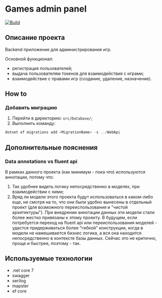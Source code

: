 # Games admin panel

<!-- Актуализировать после импорта -->

[![Build](https://github.com/mBereberdin/games-admin-panel-api/actions/workflows/Build.yml/badge.svg)](https://github.com/mBereberdin/games-admin-panel-api/actions/workflows/Build.yml)

## Описание проекта

Backend приложение для администрирования игр.

Основной функционал:

- регистрация пользователей;
- выдача пользователям токенов для взаимодействия с играми;
- взаимодействие с правами игр (создание, удаление, назначение).

## How to

### Добавить миграцию

1. Перейти в директорию: `src/Database/`;
2. Выполнить команду:

```powershell
dotnet ef migrations add <MigrationName> -s ../WebApi
```

## Дополнительные пояснения

### Data annotations vs fluent api

В рамках данного проекта (как минимум - пока что) используются аннотации, потому что:

1. Так удобнее видеть логику непосредственно в моделях, при взаимодействии с ними;
2. Вряд ли модели этого проекта будут использоваться в каком-либо еще, не смотря на то, что они были удобно вынесены в отдельный проект (для возможного переиспользования и "чистой архитектуры").
   При внедрении аннотации данных эти модели стали более жестко привязаны к этому проекту. В будущем, если потребуется переход на fluent api или переиспользования моделей - удастся придерживаться
   более "гибкой" конструкции, когда в модели не намешивается бизнес логика, а вся она находится непосредственно в контексте базы данных. Сейчас это не критично, проще и быстрее, поэтому - так.

## Используемые технологии

- .net core 7
- swagger
- serilog
- mapster
- ef core
